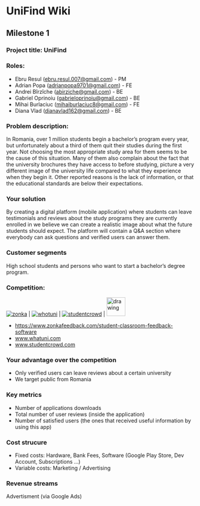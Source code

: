 # UniFind Wiki

## Milestone 1

### Project title: UniFind

### Roles:
 - Ebru Resul (ebru.resul.007@gmail.com) - PM
 - Adrian Popa (adrianpopa9701@gmail.com) - FE
 - Andrei Bîrzîche (abirziche@gmail.com) - BE
 - Gabriel Oprinoiu (gabrieloprinoiu@gmail.com) - BE
 - Mihai Burlaciuc (mihaiburlaciuc8@gmail.com) - FE
 - Diana Vlad (dianavlad162@gmail.com) - BE

### Problem description:

In Romania, over 1 million students begin a bachelor’s program every year, but unfortunately about a third of them quit their studies during the first year. Not choosing the most appropriate study area for them seems to be the cause of this situation.
Many of them also complain about the fact that the university brochures they have access to before studying, picture a very different image of the university life compared to what they experience when they begin it. Other reported reasons is the lack of information, or that the educational standards are below their expectations.

### Your solution
By creating a digital platform (mobile application) where students can leave testimonials and reviews about the study programs they are currently enrolled in we believe we can create a realistic image about what the future students should expect. The platform will contain a Q&A section where everybody can ask questions and verified users can answer them.

### Customer segments
High school students and persons who want to start a bachelor’s degree program.
### Competition:

<a href="https://www.zonkafeedback.com/student-classroom-feedback-software" rel="zonka">![zonka](zonka-logo15.webp)</a>  | 
<a href="http://www.whatuni.com" rel="whotuni">![whotuni](logo_print.png)</a> |
<a href="http://www.studentcrowd.com" rel="studentcrowd">![studentcrowd](studentcrowd-300x150.jpg)</a> | 
<a href="https://www.edumatch.ro/" rel="ctss"> <img src="Ce-trebuie-sa-stii.png" alt="drawing" width="50" height="50"/> </a>

- https://www.zonkafeedback.com/student-classroom-feedback-software
- www.whatuni.com
- www.studentcrowd.com

### Your advantage over the competition
 - Only verified users can leave reviews about a certain university
 - We target public from Romania

### Key metrics

 - Number of applications downloads
 - Total number of user reviews (inside the application)
 - Number of satisfied users (the ones that received useful information by using this app)

### Cost strucure

 - Fixed costs: Hardware, Bank Fees, Software (Google Play Store, Dev Account, Subscriptions ...)
 - Variable costs: Marketing / Advertising

### Revenue streams

Advertisment (via Google Ads)

